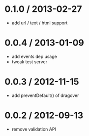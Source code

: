 
0.1.0 / 2013-02-27 
==================

  * add url / text / html support

0.0.4 / 2013-01-09 
==================

  * add events dep usage
  * tweak test server

0.0.3 / 2012-11-15 
==================

  * add preventDefault() of dragover

0.0.2 / 2012-09-13 
==================

  * remove validation API
